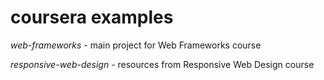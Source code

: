 # coursera examples

_web-frameworks_ - main project for Web Frameworks course

_responsive-web-design_ - resources from Responsive Web Design course

